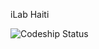 iLab Haiti

![Codeship Status](https://www.codeship.io/projects/b1ec6af0-32fb-0131-bf25-7e400f71bb97/status)